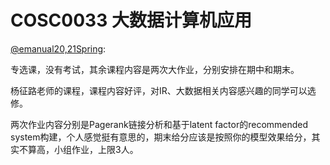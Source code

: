 
# COSC0033 大数据计算机应用

[@emanual20,21Spring](https://github.com/Emanual20):

专选课，没有考试，其余课程内容是两次大作业，分别安排在期中和期末。

杨征路老师的课程，课程内容好评，对IR、大数据相关内容感兴趣的同学可以选修。

两次作业内容分别是Pagerank链接分析和基于latent factor的recommended system构建，个人感觉挺有意思的，期末给分应该是按照你的模型效果给分，其实不算高，小组作业，上限3人。
